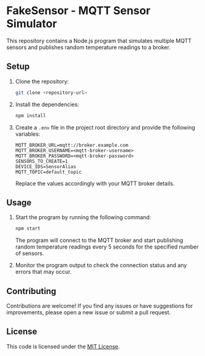 # FakeSensor - MQTT Sensor Simulator

This repository contains a Node.js program that simulates multiple MQTT sensors and publishes random temperature readings to a broker.

## Setup

1. Clone the repository:

   ```bash
   git clone <repository-url>
   ```

2. Install the dependencies:

   ```bash
   npm install
   ```

3. Create a `.env` file in the project root directory and provide the following variables:

   ```plaintext
   MQTT_BROKER_URL=mqtt://broker.example.com
   MQTT_BROKER_USERNAME=<mqtt-broker-username>
   MQTT_BROKER_PASSWORD=<mqtt-broker-password>
   SENSORS_TO_CREATE=1
   DEVICE_IDS=SensorAlias
   MQTT_TOPIC=default_topic
   ```

   Replace the values accordingly with your MQTT broker details.

## Usage

1. Start the program by running the following command:

   ```bash
   npm start
   ```

   The program will connect to the MQTT broker and start publishing random temperature readings every 5 seconds for the specified number of sensors.

2. Monitor the program output to check the connection status and any errors that may occur.

## Contributing

Contributions are welcome! If you find any issues or have suggestions for improvements, please open a new issue or submit a pull request.

## License

This code is licensed under the [MIT License](LICENSE).